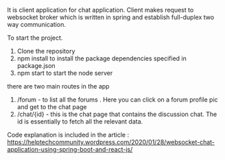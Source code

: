 It is client application for chat application. 
Client makes request to websocket broker which is written in spring and establish full-duplex two way communication.

To start the project.
1. Clone the repository
2. npm install
    to install the package dependencies specified in package.json
3. npm start
     to start the node server

there are two main routes in the app
 1. /forum - to list all the forums . Here you can click on a forum profile pic and get to the chat page
 2. /chat/{id} - this is the chat page that contains the discussion chat. The id is essentially to fetch all the relevant data.


Code explanation is included in the article : 
https://helptechcommunity.wordpress.com/2020/01/28/websocket-chat-application-using-spring-boot-and-react-js/
